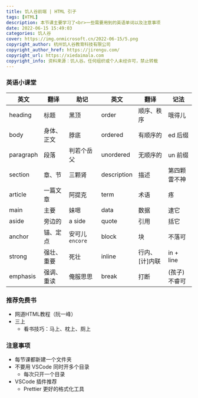 ```yaml
---
title: 饥人谷前端 | HTML 引子
tags: [HTML]
description: 本节课主要学习了<br>一些需要用到的英语单词以及注意事项
date: 2022-06-15 15:49:03
categories: 饥人谷
cover: https://img.onmicrosoft.cn/2022-06-15/5.png
copyright_author: 杭州饥人谷教育科技有限公司
copyright_author_href: https://jirengu.com/
copyright_url: https://xiedaimala.com
copyright_info: 资料来源：饥人谷。任何组织或个人未经许可，禁止转载
---
```

### 英语小课堂

| 英文      | 翻译       | 助记            | 英文        | 翻译           | 记法         |
| --------- | ---------- | --------------- | ----------- | -------------- | ------------ |
| heading   | 标题       | 黑顶            | order       | 顺序、秩序     | 哦得儿       |
| body      | 身体、正文 | 脖底            | ordered     | 有顺序的       | ed 后缀      |
| paragraph | 段落       | 判若个岳父      | unordered   | 无顺序的       | un 前缀      |
| section   | 章、节     | 三颗肾          | description | 描述           | 第四颗雷不神 |
| article   | 一篇文章   | 阿提克          | term        | 术语           | 疼           |
| main      | 主要       | 妹嗯            | data        | 数据           | 逮它         |
| aside     | 旁边的     | a side          | quote       | 引用           | 括它         |
| anchor    | 锚、定点   | 安可儿 `encore` | block       | 块             | 不落可       |
| strong    | 强壮、重要 | 死壮            | inline      | 行内、[计]内联 | in + line    |
| emphasis  | 强调、重读 | 俺服思思        | break       | 打断           | (孩子)不睿可 |

### 推荐免费书

- 网道HTML教程（阮一峰）
- 三上
  - 看书技巧：马上、枕上、厕上


### 注意事项

- 每节课都新建一个文件夹
- 不要用 VSCode 同时开多个目录
  - 每次只开一个目录
- VSCode 插件推荐
  - Prettier 更好的格式化工具
